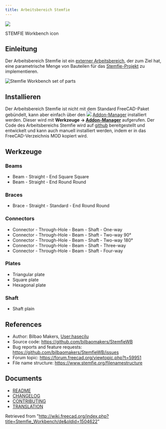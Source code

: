 ```yaml
---
title: Arbeitsbereich Stemfie
---
```

![](/images/StemfieWorkbench.svg)

STEMFIE Workbench icon

## Einleitung

Der Arbeitsbereich Stemfie ist ein [externer Arbeitsbereich](/External_workbenches/de "External workbenches/de"), der zum Ziel hat, eine parametrische Menge von Bauteilen für das [Stemfie-Projekt](https://www.stemfie.org/) zu implementieren.

![Stemfie Workbench set of parts](/images/Stemfie_WB.jpg)

## Installieren

Der Arbeitsbereich Stemfie ist nicht mit dem Standard FreeCAD-Paket gebündelt, kann aber einfach über den ![](/images/Std_AddonMgr.svg) [Addon-Manager](/Std_AddonMgr/de "Std AddonMgr/de") installiert werden. Dieser wird mit **Werkzeuge → [Addon-Manager](/Std_AddonMgr/de "Std AddonMgr/de")** aufgerufen. Der Code des Arbeitsbereichs Stemfie wird auf [github](https://github.com/bilbaomakers/StemfieWB) bereitgestellt und entwickelt und kann auch manuell installiert werden, indem er in das FreeCAD-Verzeichnis MOD kopiert wird.

## Werkzeuge

### Beams

* Beam - Straight - End Square Square
* Beam - Straight - End Round Round

### Braces

* Brace - Straight - Standard - End Round Round

### Connectors

* Connector - Through-Hole - Beam - Shaft - One-way
* Connector - Through-Hole - Beam - Shaft - Two-way 90°
* Connector - Through-Hole - Beam - Shaft - Two-way 180°
* Connector - Through-Hole - Beam - Shaft - Three-way
* Connector - Through-Hole - Beam - Shaft - Four-way

### Plates

* Triangular plate
* Square plate
* Hexagonal plate

### Shaft

* Shaft plain

## References

* Author: Bilbao Makers, [User:hasecilu](/User:Hasecilu "User:Hasecilu")
* Source code: <https://github.com/bilbaomakers/StemfieWB>
* Bug reports and feature requests: <https://github.com/bilbaomakers/StemfieWB/issues>
* Forum topic: <https://forum.freecad.org/viewtopic.php?t=59951>
* File name structure: <https://www.stemfie.org/filenamestructure>

## Documents

* [README](https://github.com/bilbaomakers/StemfieWB/blob/main/README.md)
* [CHANGELOG](https://github.com/bilbaomakers/StemfieWB/blob/main/CHANGELOG.md)
* [CONTRIBUTING](https://github.com/bilbaomakers/StemfieWB/blob/main/CONTRIBUTING.md)
* [TRANSLATION](https://github.com/bilbaomakers/StemfieWB/blob/main/freecad/stemfie/resources/translations/README.md)

Retrieved from "<http://wiki.freecad.org/index.php?title=Stemfie_Workbench/de&oldid=1504622>"
